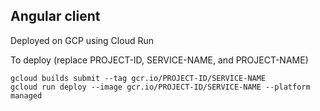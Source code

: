 ## Angular client
Deployed on GCP using Cloud Run

To deploy (replace PROJECT-ID, SERVICE-NAME, and PROJECT-NAME)
```
gcloud builds submit --tag gcr.io/PROJECT-ID/SERVICE-NAME
gcloud run deploy --image gcr.io/PROJECT-ID/SERVICE-NAME --platform managed

```